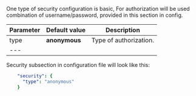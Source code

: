 
One type of security configuration is basic, 
For authorization will be used combination of username/password, provided in this section in config. 


|**Parameter**|**Default value**|**Description**|
|:-|:-|-
| type               | **anonymous**                      | Type of authorization.      |
|---

Security subsection in configuration file will look like this: 

```yaml
    "security": {
      "type": "anonymous"
    }
```
